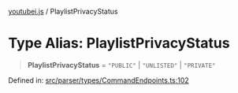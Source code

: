 [youtubei.js](../README.md) / PlaylistPrivacyStatus

# Type Alias: PlaylistPrivacyStatus

> **PlaylistPrivacyStatus** = `"PUBLIC"` \| `"UNLISTED"` \| `"PRIVATE"`

Defined in: [src/parser/types/CommandEndpoints.ts:102](https://github.com/LuanRT/YouTube.js/blob/0733f60b57877f6b8b87dfd5cc6195b5085f5c09/src/parser/types/CommandEndpoints.ts#L102)
